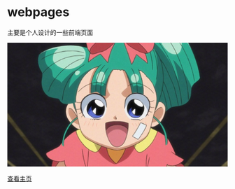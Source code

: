 # webpages
主要是个人设计的一些前端页面

![西米格](https://github.com/Tangpufa/webpages/blob/master/dudu.jpg)

<!-- 主页展示效果 -->
[查看主页](https://github.com/Tangpufa/webpages/blob/master/index.html)
